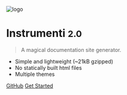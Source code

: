 <!-- _coverpage.md -->

![logo](https://cdn.pbrd.co/images/HOcS0NE.png)

# Instrumenti <small>2.0</small>

> A magical documentation site generator.

- Simple and lightweight (~21kB gzipped)
- No statically built html files
- Multiple themes

[GitHub](https://github.com/docsifyjs/docsify/)
[Get Started](#docsify)